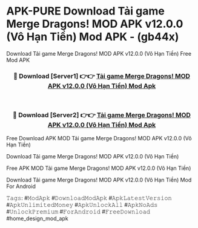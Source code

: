 # APK-PURE Download Tải game Merge Dragons! MOD APK v12.0.0 (Vô Hạn Tiền) Mod APK - (gb44x)
Download Tải game Merge Dragons! MOD APK v12.0.0 (Vô Hạn Tiền) Free Mod APK

<div align="center">
<h3>🔴 Download [Server1] 👉👉 <a href="https://apk-comot.site?title=Tải_game_Merge_Dragons!_MOD_APK_v12.0.0_(Vô_Hạn_Tiền)">Tải game Merge Dragons! MOD APK v12.0.0 (Vô Hạn Tiền) Mod Apk</a></h3><br>

<h3>🔴 Download [Server2] 👉👉 <a href="https://apk-comot.site?title=Tải_game_Merge_Dragons!_MOD_APK_v12.0.0_(Vô_Hạn_Tiền)">Tải game Merge Dragons! MOD APK v12.0.0 (Vô Hạn Tiền) Mod Apk</a></h3>
</div>


Free Download APK MOD Tải game Merge Dragons! MOD APK v12.0.0 (Vô Hạn Tiền)

Download Tải game Merge Dragons! MOD APK v12.0.0 (Vô Hạn Tiền) 

Free APK MOD Tải game Merge Dragons! MOD APK v12.0.0 (Vô Hạn Tiền) 

Download Tải game Merge Dragons! MOD APK v12.0.0 (Vô Hạn Tiền) Mod For Android

𝚃𝚊𝚐𝚜: #𝙼𝚘𝚍𝙰𝚙𝚔 #𝙳𝚘𝚠𝚗𝚕𝚘𝚊𝚍𝙼𝚘𝚍𝙰𝚙𝚔 #𝙰𝚙𝚔𝙻𝚊𝚝𝚎𝚜𝚝𝚅𝚎𝚛𝚜𝚒𝚘𝚗 #𝙰𝚙𝚔𝚄𝚗𝚕𝚒𝚖𝚒𝚝𝚎𝚍𝙼𝚘𝚗𝚎𝚢 #𝙰𝚙𝚔𝚄𝚗𝚕𝚘𝚌𝚔𝙰𝚕𝚕 #𝙰𝚙𝚔𝙽𝚘𝙰𝚍𝚜 #𝚄𝚗𝚕𝚘𝚌𝚔𝙿𝚛𝚎𝚖𝚒𝚞𝚖 #𝙵𝚘𝚛𝙰𝚗𝚍𝚛𝚘𝚒𝚍 #𝙵𝚛𝚎𝚎𝙳𝚘𝚠𝚗𝚕𝚘𝚊𝚍 #home_design_mod_apk